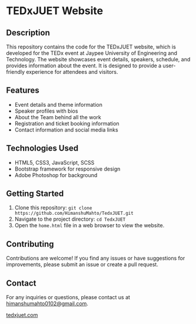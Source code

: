 # TEDxJUET Website

## Description

This repository contains the code for the TEDxJUET website, which is developed for the TEDx event at Jaypee University of Engineering and Technology. The website showcases event details, speakers, schedule, and provides information about the event. It is designed to provide a user-friendly experience for attendees and visitors.

## Features

- Event details and theme information
- Speaker profiles with bios
- About the Team behind all the work
- Registration and ticket booking information
- Contact information and social media links

## Technologies Used

- HTML5, CSS3, JavaScript, SCSS
- Bootstrap framework for responsive design
- Adobe Photoshop for background

## Getting Started

1. Clone this repository: `git clone https://github.com/HimanshuMahto/TedxJUET.git`
2. Navigate to the project directory: `cd TedxJUET`
3. Open the `home.html` file in a web browser to view the website.

## Contributing

Contributions are welcome! If you find any issues or have suggestions for improvements, please submit an issue or create a pull request.

## Contact

For any inquiries or questions, please contact us at [himanshumahto0102@gmail.com](mailto:himanshumahto0102@gamil.com).

[tedxjuet.com](https://tedxjuet.com)
